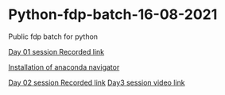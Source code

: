 # Python-fdp-batch-16-08-2021
Public fdp batch for python


[Day 01 session Recorded link](https://transcripts.gotomeeting.com/#/s/44f89ee636a07007e79c28861b42d868fe6e79f1ab85feeb21332bb0bdd3a07c)

[Installation of anaconda navigator](https://problemsolvingwithpython.com/01-Orientation/01.03-Installing-Anaconda-on-Windows/)

[Day 02 session Recorded link](https://transcripts.gotomeeting.com/#/s/9336291dc9f1e375e7c992ead7b2bd7728303d05b3533e531b7e9a048bf3e86e)
[Day3 session video link](https://transcripts.gotomeeting.com/#/s/7bc64665f5e66f332268bc1ffa3c6643f3474bba6e77113511517dcff225893c)
